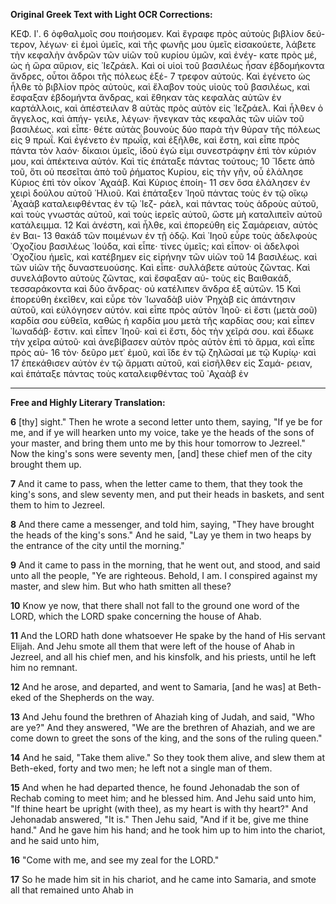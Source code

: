 **Original Greek Text with Light OCR Corrections:**

ΚΕΦ. Ιʹ.
6 ὀφθαλμοῖς σου ποιήσομεν. Καὶ ἔγραφε πρὸς αὐτοὺς βιβλίον δεύ-
τερον, λέγων· εἰ ἐμοὶ ὑμεῖς, καὶ τῆς φωνῆς μου ὑμεῖς εἰσακούετε,
λάβετε τὴν κεφαλὴν ἀνδρῶν τῶν υἱῶν τοῦ κυρίου ὑμῶν, καὶ ἐνέγ-
κατε πρὸς μέ, ὡς ἡ ὥρα αὔριον, εἰς ᾿Ιεζράελ. Καὶ οἱ υἱοὶ τοῦ
βασιλέως ἦσαν ἑβδομήκοντα ἄνδρες, οὗτοι ἄδροι τῆς πόλεως ἐξέ-
7 τρεφον αὐτούς. Καὶ ἐγένετο ὡς ἦλθε τὸ βιβλίον πρὸς αὐτοὺς, καὶ
ἔλαβον τοὺς υἱοὺς τοῦ βασιλέως, καὶ ἔσφαξαν ἑβδομήντα ἄνδρας,
καὶ ἔθηκαν τὰς κεφαλὰς αὐτῶν ἐν καρτάλλοις, καὶ ἀπέστειλαν
8 αὐτὰς πρὸς αὐτὸν εἰς ᾿Ιεζράελ. Καὶ ἦλθεν ὁ ἄγγελος, καὶ ἀπήγ-
γειλε, λέγων· ἤνεγκαν τὰς κεφαλὰς τῶν υἱῶν τοῦ βασιλέως. καὶ
εἶπε· θέτε αὐτὰς βουνοὺς δύο παρὰ τὴν θύραν τῆς πόλεως εἰς
9 πρωΐ. Καὶ ἐγένετο ἐν πρωΐᾳ, καὶ ἐξῆλθε, καὶ ἔστη, καὶ εἶπε πρὸς
πάντα τὸν λαόν· δίκαιοι ὑμεῖς, ἰδοὺ ἐγὼ εἰμι συνεστράφην ἐπὶ τὸν
κύριόν μου, καὶ ἀπέκτεινα αὐτόν. Καὶ τίς ἐπάταξε πάντας τούτους;
10 Ἴδετε ἀπὸ τοῦ, ὅτι οὐ πεσεῖται ἀπὸ τοῦ ῥήματος Κυρίου, εἰς τὴν
γῆν, οὗ ἐλάλησε Κύριος ἐπὶ τὸν οἶκον ᾿Αχαάβ. Καὶ Κύριος ἐποίη-
11 σεν ὅσα ἐλάλησεν ἐν χειρὶ δούλου αὐτοῦ ᾿Ηλιοῦ. Καὶ ἐπάταξεν
᾿Ιηοῦ πάντας τοὺς ἐν τῷ οἴκῳ ᾿Αχαὰβ καταλειφθέντας ἐν τῷ ᾿Ιεζ-
ράελ, καὶ πάντας τοὺς ἁδροὺς αὐτοῦ, καὶ τοὺς γνωστάς αὐτοῦ,
καὶ τοὺς ἱερεῖς αὐτοῦ, ὥστε μὴ καταλιπεῖν αὐτοῦ κατάλειμμα.
12 Καὶ ἀνέστη, καὶ ἦλθε, καὶ ἐπορεύθη εἰς Σαμάρειαν, αὐτὸς ἐν Βαι-
13 θακάδ τῶν ποιμένων ἐν τῇ ὁδῷ. Καὶ ᾿Ιηοῦ εὗρε τοὺς ἀδελφοὺς
᾿Οχοζίου βασιλέως ᾿Ιούδα, καὶ εἶπε· τίνες ὑμεῖς; καὶ εἶπον· οἱ
ἀδελφοὶ ᾿Οχοζίου ἡμεῖς, καὶ κατέβημεν εἰς εἰρήνην τῶν υἱῶν τοῦ
14 βασιλέως. καὶ τῶν υἱῶν τῆς δυναστευούσης. Καὶ εἶπε· συλλάβετε
αὐτοὺς ζῶντας. Καὶ συνελάβοντο αὐτοὺς ζῶντας, καὶ ἔσφαξαν αὐ-
τοὺς εἰς Βαιθακάδ, τεσσαράκοντα καὶ δύο ἄνδρας· οὐ κατέλιπεν
ἄνδρα ἐξ αὐτῶν.
15 Καὶ ἐπορεύθη ἐκεῖθεν, καὶ εὗρε τὸν ᾿Ιωναδὰβ υἱὸν
Ῥηχὰβ εἰς ἀπάντησιν αὐτοῦ, καὶ εὐλόγησεν αὐτόν. καὶ εἶπε πρὸς
αὐτὸν ᾿Ιηοῦ· εἰ ἔστι (μετὰ σοῦ) καρδία σου εὐθεῖα, καθὼς ἡ καρδία
μου μετὰ τῆς καρδίας σου; καὶ εἶπεν ᾿Ιωναδάβ· ἔστιν. καὶ εἶπεν
᾿Ιηοῦ· καὶ εἰ ἔστι, δὸς τὴν χεῖρά σου. καὶ ἔδωκε τὴν χεῖρα αὐτοῦ·
καὶ ἀνεβίβασεν αὐτὸν πρὸς αὐτὸν ἐπὶ τὸ ἅρμα, καὶ εἶπε πρὸς αὑ-
16 τὸν· δεῦρο μετ᾿ ἐμοῦ, καὶ ἴδε ἐν τῷ ζηλῶσαί με τῷ Κυρίῳ· καὶ
17 ἐπεκάθισεν αὐτὸν ἐν τῷ ἅρματι αὐτοῦ, καὶ εἰσῆλθεν εἰς Σαμά-
ρειαν, καὶ ἐπάταξε πάντας τοὺς καταλειφθέντας τοῦ ᾿Αχαὰβ ἐν

---

**Free and Highly Literary Translation:**

**6** [thy] sight." Then he wrote a second letter unto them, saying, "If ye be for me, and if ye will hearken unto my voice, take ye the heads of the sons of your master, and bring them unto me by this hour tomorrow to Jezreel." Now the king's sons were seventy men, [and] these chief men of the city brought them up.

**7** And it came to pass, when the letter came to them, that they took the king's sons, and slew seventy men, and put their heads in baskets, and sent them to him to Jezreel.

**8** And there came a messenger, and told him, saying, "They have brought the heads of the king's sons." And he said, "Lay ye them in two heaps by the entrance of the city until the morning."

**9** And it came to pass in the morning, that he went out, and stood, and said unto all the people, "Ye are righteous. Behold, I am. I conspired against my master, and slew him. But who hath smitten all these?

**10** Know ye now, that there shall not fall to the ground one word of the LORD, which the LORD spake concerning the house of Ahab.

**11** And the LORD hath done whatsoever He spake by the hand of His servant Elijah. And Jehu smote all them that were left of the house of Ahab in Jezreel, and all his chief men, and his kinsfolk, and his priests, until he left him no remnant.

**12** And he arose, and departed, and went to Samaria, [and he was] at Beth-eked of the Shepherds on the way.

**13** And Jehu found the brethren of Ahaziah king of Judah, and said, "Who are ye?" And they answered, "We are the brethren of Ahaziah, and we are come down to greet the sons of the king, and the sons of the ruling queen."

**14** And he said, "Take them alive." So they took them alive, and slew them at Beth-eked, forty and two men; he left not a single man of them.

**15** And when he had departed thence, he found Jehonadab the son of Rechab coming to meet him; and he blessed him. And Jehu said unto him, "If thine heart be upright (with thee), as my heart is with thy heart?" And Jehonadab answered, "It is." Then Jehu said, "And if it be, give me thine hand." And he gave him his hand; and he took him up to him into the chariot, and he said unto him,

**16** "Come with me, and see my zeal for the LORD."

**17** So he made him sit in his chariot, and he came into Samaria, and smote all that remained unto Ahab in